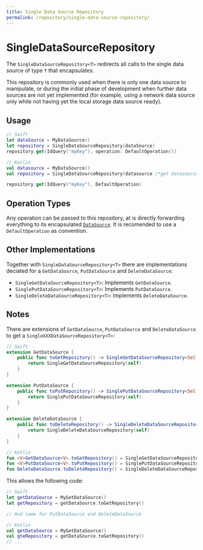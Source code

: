 ```yaml
---
title: Single Data Source Repository
permalink: /repository/single-data-source-repository/
---
```


# SingleDataSourceRepository

The `SingleDataSourceRepository<T>` redirects all calls to the single data source of type `T` that encapsulates.

This repository is commonly used when there is only one data source to manipulate, or during the initial phase of development when further data sources are not yet implemented (for example, using a network data source only while not having yet the local storage data source ready).

## Usage

```swift
// Swift
let dataSource = MyDataSource()
let repository = SingleDataSourceRepository(dataSource)
repository.get(IdQuery("myKey"), operation: DefaultOperation())
```

```kotlin
// Kotlin
val datasource = MyDataSource()
val repository = SingleDataSourceRepository(datasource /*get datasource*/, datasource /*put datasource*/, datasource /*delete datasource*/)

repository.get(IdQuery("myKey"), DefaultOperation)
```

## Operation Types

Any operation can be passed to this repository, at is directly forwarding everything to its encapsulated [`DataSource`](../DataSource/DataSource.md). It is recomended to use a `DefaultOperation` as convention.

## Other Implementations

Together with `SingleDataSourceRepository<T>` there are implementations deciated for a `GetDataSource`, `PutDataSource` and `DeleteDataSource`:

- `SingleGetDataSourceRepository<T>`: Implements `GetDataSource`.
- `SinglePutDataSourceRepository<T>`: Implements `PutDataSource`.
- `SingleDeleteDataSourceRepository<T>`: Implements `DeleteDataSource`.

## Notes

There are extensions of `GetDataSource`, `PutDataSource` and `DeleteDataSource` to get a `SingleXXXDataSourceRepository<T>`:

```swift
// Swift
extension GetDataSource {
    public func toGetRepository() -> SingleGetDataSourceRepository<Self,T> {
        return SingleGetDataSourceRepository(self)
    }
}

extension PutDataSource {
    public func toPutRepository() -> SinglePutDataSourceRepository<Self,T> {
        return SinglePutDataSourceRepository(self)
    }
}

extension DeleteDataSource {
    public func toDeleteRepository() -> SingleDeleteDataSourceRepository<Self,T> {
        return SingleDeleteDataSourceRepository(self)
    }
}
```

```kotlin
// Kotlin
fun <V>GetDataSource<V>.toGetRepository() = SingleGetDataSourceRepository(this)
fun <V>PutDataSource<V>.toPutRepository() = SinglePutDataSourceRepository(this)
fun DeleteDataSource.toDeleteRepository() = SingleDeleteDataSourceRepository(this)
```

This allows the following code:

```swift
// Swift
let getDataSource = MyGetDataSource()
let getRepository = getDataSource.toGetRepository()

// And same for PutDataSource and DeleteDataSource
```

```kotlin
// Kotlin
val getDataSource = MyGetDataSource()
val gteRepository = getDataSource.toGetRepository()
// ...
```
